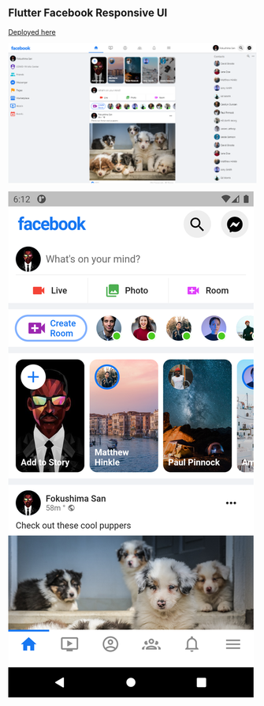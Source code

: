 ## Flutter Facebook Responsive UI

[Deployed here](https://relaxed-meninsky-066b24.netlify.app/#/)

![Web Screenshot](screenshots/fb-web.png) 

![Mobile Screenshot](screenshots/fb-mobile.png)
